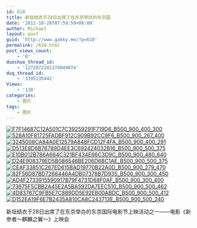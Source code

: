 ```yaml
---
id: 610
title: 新垣结衣于28日出席了在东京举办的东京国
date: '2011-10-28T07:59:59+08:00'
author: Michael
layout: post
guid: 'http://www.gakky.me/?p=610'
permalink: /610.html
post_views_count:
    - '0'
duoshuo_thread_id:
    - '1272072281174049074'
dsq_thread_id:
    - '3395135442'
Views:
    - '138'
categories:
    - 图片
tags:
    - 图片
---
```


[![F7F14687C12A501C7C39259291F719D6_B500_900_400_300](http://www.yui-aragaki.org/wp-content/uploads/img/F7F14687C12A501C7C39259291F719D6_B500_900_400_300.jpeg)](http://www.yui-aragaki.org/wp-content/uploads/img/F7F14687C12A501C7C39259291F719D6_B1280_1280_400_300.jpeg) [![528A10F81725FADBF912C909B92CC9F6_B500_900_267_400](http://www.yui-aragaki.org/wp-content/uploads/img/528A10F81725FADBF912C909B92CC9F6_B500_900_267_400.jpeg)](http://www.yui-aragaki.org/wp-content/uploads/img/528A10F81725FADBF912C909B92CC9F6_B1280_1280_267_400.jpeg) [![3245008CA84A0E12579A848FCD12F4FA_B500_900_400_291](http://www.yui-aragaki.org/wp-content/uploads/img/3245008CA84A0E12579A848FCD12F4FA_B500_900_400_291.jpeg)](http://www.yui-aragaki.org/wp-content/uploads/img/3245008CA84A0E12579A848FCD12F4FA_B1280_1280_400_291.jpeg) [![D513E8D6B76789D4EE3C692424032B16_B500_900_500_375](http://www.yui-aragaki.org/wp-content/uploads/img/D513E8D6B76789D4EE3C692424032B16_B500_900_500_375.jpeg)](http://www.yui-aragaki.org/wp-content/uploads/img/D513E8D6B76789D4EE3C692424032B16_B1280_1280_640_480.jpeg) [![E10B012B786A664C321BF434E66C3D9C_B500_900_480_640](http://www.yui-aragaki.org/wp-content/uploads/img/E10B012B786A664C321BF434E66C3D9C_B500_900_480_640.jpeg)](http://www.yui-aragaki.org/wp-content/uploads/img/E10B012B786A664C321BF434E66C3D9C_B1280_1280_480_640.jpeg) [![D24E908379ED5B086546BE206D6BC1AE_B500_900_500_375](http://www.yui-aragaki.org/wp-content/uploads/img/D24E908379ED5B086546BE206D6BC1AE_B500_900_500_375.jpeg)](http://www.yui-aragaki.org/wp-content/uploads/img/D24E908379ED5B086546BE206D6BC1AE_B1280_1280_640_480.jpeg) [![CEAF33851C267ED615BAD19770B22A0D_B500_900_279_470](http://www.yui-aragaki.org/wp-content/uploads/img/CEAF33851C267ED615BAD19770B22A0D_B500_900_279_470.jpeg)](http://www.yui-aragaki.org/wp-content/uploads/img/CEAF33851C267ED615BAD19770B22A0D_B1280_1280_279_470.jpeg) [![82F56D87BD7266446A4DB07378B7D935_B500_900_300_450](http://www.yui-aragaki.org/wp-content/uploads/img/82F56D87BD7266446A4DB07378B7D935_B500_900_300_450.jpeg)](http://www.yui-aragaki.org/wp-content/uploads/img/82F56D87BD7266446A4DB07378B7D935_B1280_1280_300_450.jpeg) [![AD4F2733915590917B79F4731D68F0AF_B500_900_300_400](http://www.yui-aragaki.org/wp-content/uploads/img/AD4F2733915590917B79F4731D68F0AF_B500_900_300_400.jpeg)](http://www.yui-aragaki.org/wp-content/uploads/img/AD4F2733915590917B79F4731D68F0AF_B1280_1280_300_400.jpeg) [![73675F5CBB2A45E2A5BA592DA7EEC510_B500_900_500_462](http://www.yui-aragaki.org/wp-content/uploads/img/73675F5CBB2A45E2A5BA592DA7EEC510_B500_900_500_462.jpeg)](http://www.yui-aragaki.org/wp-content/uploads/img/73675F5CBB2A45E2A5BA592DA7EEC510_B1280_1280_700_648.jpeg) [![4D83767C9FB5E7C889DD5E92EB00ABDC_B500_900_500_412](http://www.yui-aragaki.org/wp-content/uploads/img/4D83767C9FB5E7C889DD5E92EB00ABDC_B500_900_500_412.jpeg)](http://www.yui-aragaki.org/wp-content/uploads/img/4D83767C9FB5E7C889DD5E92EB00ABDC_B1280_1280_550_454.jpeg) [![D152EA19F6E7B2435A810CA8C243713E_B500_900_500_240](http://www.yui-aragaki.org/wp-content/uploads/img/D152EA19F6E7B2435A810CA8C243713E_B500_900_500_240.jpeg)](http://www.yui-aragaki.org/wp-content/uploads/img/D152EA19F6E7B2435A810CA8C243713E_B1280_1280_650_312.jpeg)

新垣结衣于28日出席了在东京举办的东京国际电影节上映活动之一——电影《新参者～麒麟之翼～》上映会